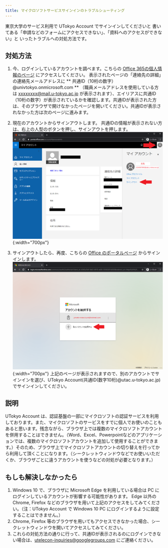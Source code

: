 ```yaml
---
title: マイクロソフトサービスサインインのトラブルシューティング
---
```


東京大学のサービス利用で UTokyo Account でサインインしてくださいと
書いてある「申請などのフォームにアクセスできない」、「資料へのアクセスができない」と
いったトラブルへの対処方法です。

## 対処方法

1. 今、ログインしているアカウントを調べます。こちらの [Office 365の個人情報のページ](https://portal.office.com/account/#personalinfo) にアクセスしてください。
表示されたページの「連絡先の詳細」の連絡先メールアドレスに ** 共通ID（10桁の数字）@univtokyo.onmicrosoft.com ** （職員メールアドレスを使用している方は xxxxxxxx@mail.u-tokyo.ac.jp が表示されます）、エイリアスに共通ID（10桁の数字）が表示されているかを確認します。共通IDが表示された方は、そのブラウザで開けなかったページを開いてください。共通IDが表示されなかった方は次のページに進みます。

1. 現在のアカウントからサインアウトします。
共通IDの情報が表示されない方は、右上の人型のボタンを押し、サインアウトを押します。
![サインアウト画面](img/ms-signout.png){:width="700px"}

1. サインアウトしたら、再度、こちらの [Office のポータルページ](https://portal.office.com/) からサインインします。
![サインイン画面](img/ms-signin2.png){:width="700px"}
上記のページが表示されますので、別のアカウントでサインインを選び、UTokyo Account(共通ID(数字10桁)@utac.u-tokyo.ac.jp) でサインインしてください。

## 説明
UTokyo Account は、認証基盤の一部にマイクロソフトの認証サービスを利用しております。また、マイクロソフトのサービスをすでに個人でお使いのこともあると思います。残念ながら、ブラウザ上では複数のマイクロソフトアカウントを併用することはできません。（Word、Excel、Powerpointなどのアプリケーションでは、複数のマイクロソフトアカウントを追加して使用することができます。）そのため、ブラウザ上でマイクロソフトアカウントの切り替えを行ってから利用して頂くことになります。（シークレットウィンドウなどでお使いいただくか、ブラウザごとに違うアカウントを使うなどの対処が必要となります。）

## もしも解決しなかったら

1. Windows 10 で、ブラウザに Microsoft Edge を利用している場合は PC にログインしているアカウントが影響する可能性があります。 Edge 以外の Chrome, Firefox などのブラウザを用いて上記のアクセスをしてみてください。（注：UTokyo Account で Windows 10 PC にログインするように設定することはできません。）
1. Chrome, Firefox 等のブラウザを用いてもアクセスできなかった場合、シークレットウィンドウを開いてアクセスしてみてください。
1. これらの対処方法の通りに行って、共通IDが表示されるのにログインできない場合は、utelecon-inquiries@googlegroups.com にご連絡ください。
